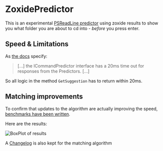 ﻿# ZoxidePredictor

This is an experimental [PSReadLine predictor](https://learn.microsoft.com/en-us/powershell/scripting/learn/shell/using-predictors) using zoxide results to show you what folder you are about to cd into - *before* you press enter.

## Speed & Limitations

As [the docs](https://learn.microsoft.com/en-us/powershell/scripting/dev-cross-plat/create-cmdline-predictor) specify: 

> [...] the ICommandPredictor interface has a 20ms time out for responses from the Predictors. [...]

So all logic in the method ``GetSuggestion`` has to return within 20ms.

## Matching improvements

To confirm that updates to the algorithm are actually improving the speed, [benchmarks have been written](./ZoxidePredictor.Benchmarks).

Here are the results:

![BoxPlot of results](./assets/ZoxidePredictor.Benchmarks.Benchmarks.Matcher-barplot.png)

A [Changelog](./CHANGELOG.md) is also kept for the matching algorithm
